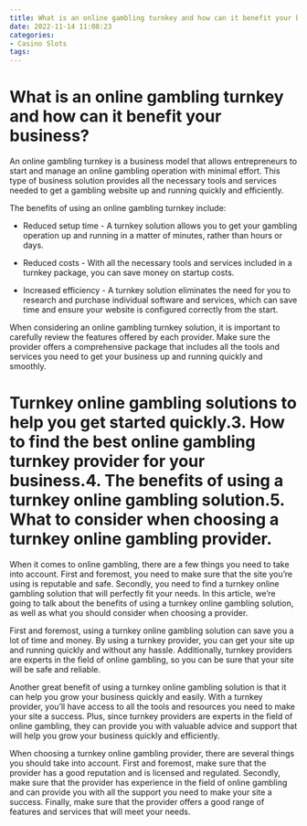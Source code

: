 ```yaml
---
title: What is an online gambling turnkey and how can it benefit your business
date: 2022-11-14 11:08:23
categories:
- Casino Slots
tags:
---
```



#  What is an online gambling turnkey and how can it benefit your business?

An online gambling turnkey is a business model that allows entrepreneurs to start and manage an online gambling operation with minimal effort. This type of business solution provides all the necessary tools and services needed to get a gambling website up and running quickly and efficiently.

The benefits of using an online gambling turnkey include:

* Reduced setup time - A turnkey solution allows you to get your gambling operation up and running in a matter of minutes, rather than hours or days.

* Reduced costs - With all the necessary tools and services included in a turnkey package, you can save money on startup costs.

* Increased efficiency - A turnkey solution eliminates the need for you to research and purchase individual software and services, which can save time and ensure your website is configured correctly from the start.

When considering an online gambling turnkey solution, it is important to carefully review the features offered by each provider. Make sure the provider offers a comprehensive package that includes all the tools and services you need to get your business up and running quickly and smoothly.

#  Turnkey online gambling solutions to help you get started quickly.3. How to find the best online gambling turnkey provider for your business.4. The benefits of using a turnkey online gambling solution.5. What to consider when choosing a turnkey online gambling provider.

When it comes to online gambling, there are a few things you need to take into account. First and foremost, you need to make sure that the site you’re using is reputable and safe. Secondly, you need to find a turnkey online gambling solution that will perfectly fit your needs. In this article, we’re going to talk about the benefits of using a turnkey online gambling solution, as well as what you should consider when choosing a provider.

First and foremost, using a turnkey online gambling solution can save you a lot of time and money. By using a turnkey provider, you can get your site up and running quickly and without any hassle. Additionally, turnkey providers are experts in the field of online gambling, so you can be sure that your site will be safe and reliable.

Another great benefit of using a turnkey online gambling solution is that it can help you grow your business quickly and easily. With a turnkey provider, you’ll have access to all the tools and resources you need to make your site a success. Plus, since turnkey providers are experts in the field of online gambling, they can provide you with valuable advice and support that will help you grow your business quickly and efficiently.

When choosing a turnkey online gambling provider, there are several things you should take into account. First and foremost, make sure that the provider has a good reputation and is licensed and regulated. Secondly, make sure that the provider has experience in the field of online gambling and can provide you with all the support you need to make your site a success. Finally, make sure that the provider offers a good range of features and services that will meet your needs.